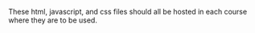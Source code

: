 These html, javascript, and css files should all be hosted in each course where they are to be used.
